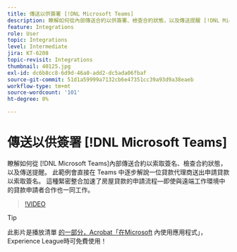 ```yaml
---
title: 傳送以供簽署 [!DNL Microsoft Teams]
description: 瞭解如何從內部傳送合約以供簽署、檢查合約狀態，以及傳送提醒 [!DNL Microsoft Teams]
feature: Integrations
role: User
topic: Integrations
level: Intermediate
jira: KT-6208
topic-revisit: Integrations
thumbnail: 40125.jpg
exl-id: dc6b8cc8-6d9d-46a0-add2-dc5ada06fbaf
source-git-commit: 51d1a59999a7132cb6e47351cc39a93d9a38eaeb
workflow-type: tm+mt
source-wordcount: '101'
ht-degree: 0%

---
```


# 傳送以供簽署 [!DNL Microsoft Teams]

瞭解如何從 [!DNL Microsoft Teams]內部傳送合約以索取簽名、檢查合約狀態，以及傳送提醒。 此範例會直接在 Teams 中逐步解說一位貸款代理商送出申請貸款以索取簽名。 這種緊密整合加速了房屋貸款的申請流程—即使與遠端工作環境中的貸款申請者合作也一同工作。

>[!VIDEO](https://video.tv.adobe.com/v/346545?quality=12&learn=on&hidetitle=true)

>[!TIP]
>
>此影片是播放清單 [的一部分，Acrobat「在Microsoft](https://experienceleague.adobe.com/zh-hant/playlists/acrobat-sign-integrate-microsoft-apps) 內使用應用程式」，Experience League時可免費使用！
